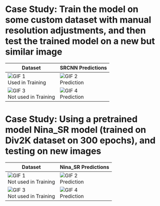 # Case Study: Train the model on some custom dataset with manual resolution adjustments, and then test the trained model on a new but similar image


| Dataset | SRCNN Predictions |
|---------|------------------|
| ![GIF 1](super_res1/highres.gif)<br>Used in Training | ![GIF 2](super_res1/highres_pred.gif)<br>Prediction |
| ![GIF 3](super_res1/new_highres.gif)<br>Not used in Training | ![GIF 4](super_res1/new_highres_pred.gif)<br>Prediction |


# Case Study: Using a pretrained model Nina_SR model (trained on Div2K dataset on 300 epochs), and testing on new images

| Dataset | Nina_SR Predictions |
|---------|------------------|
| ![GIF 1](super_res2/vase_highres.gif)<br>Not used in Training | ![GIF 2](super_res2/vase_highres_pred.gif)<br>Prediction |
| ![GIF 3](super_res2/balcony_new_highres.gif)<br>Not used in Training | ![GIF 4](super_res2/balcony_new_highres_pred.gif)<br>Prediction |
